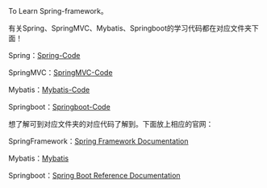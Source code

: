 To Learn Spring-framework。

有关Spring、SpringMVC、Mybatis、Springboot的学习代码都在对应文件夹下面！

Spring：[Spring-Code](/Spring/Spring/spring-study)

SpringMVC：[SpringMVC-Code](/Spring/SpringMVC/springmvc)

Mybatis：[Mybatis-Code](/Mybatis/mybatis-study)

Springboot：[Springboot-Code]()

想了解可到对应文件夹的对应代码了解到。下面放上相应的官网：

SpringFramework：[Spring Framework Documentation](https://docs.spring.io/spring-framework/docs/5.3.18/reference/html/)

Mybatis：[Mybatis](https://mybatis.org/mybatis-3/index.html)

Springboot：[Spring Boot Reference Documentation](https://docs.spring.io/spring-boot/docs/3.0.5/reference/htmlsingle/#legal)